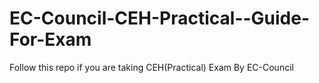 # EC-Council-CEH-Practical--Guide-For-Exam
Follow this repo if you are taking CEH(Practical) Exam By EC-Council

